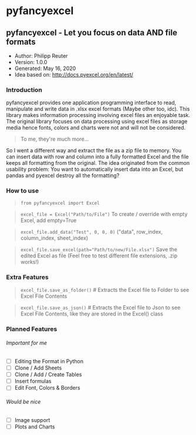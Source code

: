 # pyfancyexcel

## pyfancyexcel	- Let you focus on data AND file formats

- Author:		      Philipp Reuter
- Version:      	1.0.0
- Generated:    	May 16, 2020
- Idea based on:	http://docs.pyexcel.org/en/latest/


### Introduction
pyfancyexcel provides one application programming interface to read, manipulate and write data in .xlsx excel formats (Maybe other too, idc). 
This library makes information processing involving excel files an enjoyable task.
The original library focuses on data processing using excel files as storage media hence fonts, colors and charts were not and will not be considered.
> To me, they're much more...

So I went a different way and extract the file as a zip file to memory.
You can insert data with row and column into a fully formatted Excel and the file keeps all formatting from the original.
The idea originated from the common usability problem:
You want to automatically insert data into an Excel, but pandas and pyexcel destroy all the formatting?


### How to use
> `from pyfancyexcel import Excel`

> `excel_file = Excel("Path/to/File")` To create / override with empty Excel, add empty=True

> `excel_file.add_data("Test", 0, 0, 0)` ("data", row_index, column_index, sheet_index)

> `excel_file.save_excel(path="Path/to/new/File.xlsx")` Save the edited Excel as file (Feel free to test different file extensions, .zip works!)

### Extra Features
> `excel_file.save_as_folder()` # Extracts the Excel file to Folder to see Excel File Contents

> `excel_file.save_as_json()` # Extracts the Excel file to Json to see Excel File Contents, like they are stored in the Excel() class


### Planned Features
###### Important for me
- [ ] Editing the Format in Python
- [ ] Clone / Add Sheets
- [ ] Clone / Add / Create Tables
- [ ] Insert formulas
- [ ] Edit Font, Colors & Borders

###### Would be nice
- [ ] Image support
- [ ] Plots and Charts
